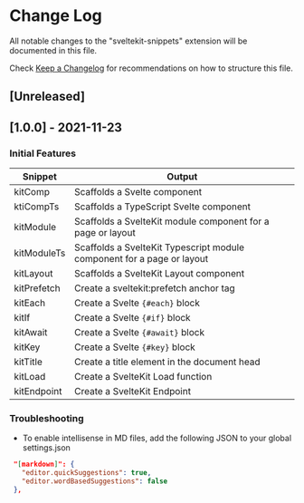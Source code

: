 # Change Log

All notable changes to the "sveltekit-snippets" extension will be documented in this file.

Check [Keep a Changelog](http://keepachangelog.com/) for recommendations on how to structure this file.

## [Unreleased]

## [1.0.0] - 2021-11-23
### Initial Features
| Snippet     | Output                                                                 |
| ----------- | ---------------------------------------------------------------------- |
| kitComp     | Scaffolds a Svelte component                                           |
| ktiCompTs   | Scaffolds a TypeScript Svelte component                                |
| kitModule   | Scaffolds a SvelteKit module component for a page or layout            |
| kitModuleTs | Scaffolds a SvelteKit Typescript module component for a page or layout |
| kitLayout   | Scaffolds a SvelteKit Layout component                                 |
| kitPrefetch | Create a sveltekit:prefetch anchor tag                                 |
| kitEach     | Create a Svelte `{#each}` block                                        |
| kitIf       | Create a Svelte `{#if}` block                                          |
| kitAwait    | Create a Svelte `{#await}` block                                       |
| kitKey      | Create a Svelte `{#key}` block                                         |
| kitTitle    | Create a title element in the document head                            |
| kitLoad     | Create a SvelteKit Load function                                       |
| kitEndpoint | Create a SvelteKit Endpoint                                            |

### Troubleshooting

 - To enable intellisense in MD files, add the following JSON to your global settings.json
 ```json
  "[markdown]": {
    "editor.quickSuggestions": true,
    "editor.wordBasedSuggestions": false
  },
 ```

